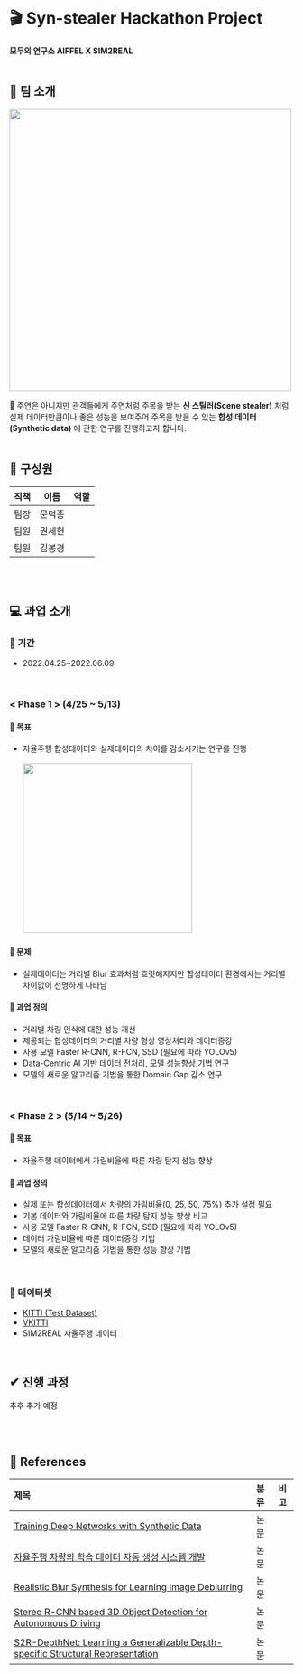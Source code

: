 

# 🎬 Syn-stealer Hackathon Project

**모두의 연구소 AIFFEL X SIM2REAL**
<br>
<br>

## 🚦 팀 소개
<img src="https://user-images.githubusercontent.com/96896676/166176230-16a667b6-6d43-47c3-9337-eae2c504a9d9.png" width="500">

🌟 주연은 아니지만 관객들에게 주연처럼 주목을 받는 **신 스틸러(Scene stealer)** 처럼<br>실제 데이터만큼이나 좋은 성능을 보여주어 주목을 받을 수 있는 **합성 데이터(Synthetic data)** 에 관한 연구를 진행하고자 합니다.
<br>
<br>

## 👥 구성원
|직책|이름|역할|
|:--:|:--:|:--:|
|팀장|문덕종||
|팀원|권세현||
|팀원|김봉경||


<br><br>
## 💻 과업 소개
### 🔹 기간
- 2022.04.25~2022.06.09

<br>

### < Phase 1 > (4/25 ~ 5/13)
#### 🔹 목표
- 자율주행 합성데이터와 실제데이터의 차이를 감소시키는 연구를 진행<br><br><img src="https://user-images.githubusercontent.com/96896676/166177305-47c2bb11-683d-4d67-a73e-375bb16d9bd8.png" width="300">

#### 🔹 문제
- 실제데이터는 거리별 Blur 효과처럼 흐릿해지지만 합성데이터 환경에서는 거리별 차이없이 선명하게 나타남

#### 🔹 과업 정의
- 거리별 차량 인식에 대한 성능 개선
- 제공되는 합성데이터의 거리별 차량 형상 영상처리와 데이터증강
- 사용 모델 Faster R-CNN, R-FCN, SSD (필요에 따라 YOLOv5)
- Data-Centric AI 기반 데이터 전처리, 모델 성능향상 기법 연구
- 모델의 새로운 알고리즘 기법을 통한 Domain Gap 감소 연구

<br>


### < Phase 2 > (5/14 ~ 5/26)

#### 🔹 목표
- 자율주행 데이터에서 가림비율에 따른 차량 탐지 성능 향상

#### 🔹 과업 정의
- 실제 또는 합성데이터에서 차량의 가림비율(0, 25, 50, 75%) 추가 설정 필요
- 기본 데이터와 가림비율에 따른 차량 탐지 성능 향상 비교
- 사용 모델 Faster R-CNN, R-FCN, SSD (필요에 따라 YOLOv5)
- 데이터 가림비율에 따른 데이터증강 기법
- 모델의 새로운 알고리즘 기법을 통한 성능 향상 기법
<br>

### 🔹 데이터셋
- [KITTI (Test Dataset)](http://www.cvlibs.net/datasets/kitti/)
- [VKITTI](https://europe.naverlabs.com/research/computer-vision/proxy-virtual-worlds-vkitti-2/)
- SIM2REAL 자율주행 데이터

<br>

## ✔︎ 진행 과정
추후 추가 예정

<br><br>
## 📃 References
|제목|분류|비고|
|:--|:--:|--|
|[Training Deep Networks with Synthetic Data](https://s3.us-west-2.amazonaws.com/secure.notion-static.com/3a5f1dc2-4ac7-4ab8-ac30-2a0e3673ede7/Training_Deep_Networks_with_Synthetic_Data.pdf?X-Amz-Algorithm=AWS4-HMAC-SHA256&X-Amz-Content-Sha256=UNSIGNED-PAYLOAD&X-Amz-Credential=AKIAT73L2G45EIPT3X45%2F20220502%2Fus-west-2%2Fs3%2Faws4_request&X-Amz-Date=20220502T023835Z&X-Amz-Expires=86400&X-Amz-Signature=931102fc38d0be955c1c82015141f794bbeb6182d8da8c0beb288d51822a38c5&X-Amz-SignedHeaders=host&response-content-disposition=filename%20%3D%22Training%2520Deep%2520Networks%2520with%2520Synthetic%2520Data.pdf%22&x-id=GetObject)|논문||
|[자율주행 차량의 학습 데이터 자동 생성 시스템 개발](https://s3.us-west-2.amazonaws.com/secure.notion-static.com/d05d19ec-9059-478b-b494-21b7dfc1a8f4/MoraiSim.pdf?X-Amz-Algorithm=AWS4-HMAC-SHA256&X-Amz-Content-Sha256=UNSIGNED-PAYLOAD&X-Amz-Credential=AKIAT73L2G45EIPT3X45%2F20220502%2Fus-west-2%2Fs3%2Faws4_request&X-Amz-Date=20220502T024007Z&X-Amz-Expires=86400&X-Amz-Signature=8dff1fadb2049a797743040bbcba52d9c41389700b8d6d089ed6af1a8000c8e2&X-Amz-SignedHeaders=host&response-content-disposition=filename%20%3D%22MoraiSim.pdf%22&x-id=GetObject)|논문||
|[Realistic Blur Synthesis for Learning Image Deblurring](https://s3.us-west-2.amazonaws.com/secure.notion-static.com/a1fa4ac3-3053-4f70-9644-9109d2ac596a/Realistic_Blur_Synthesis_for_Learning_Image_Deblurring.pdf?X-Amz-Algorithm=AWS4-HMAC-SHA256&X-Amz-Content-Sha256=UNSIGNED-PAYLOAD&X-Amz-Credential=AKIAT73L2G45EIPT3X45%2F20220502%2Fus-west-2%2Fs3%2Faws4_request&X-Amz-Date=20220502T024047Z&X-Amz-Expires=86400&X-Amz-Signature=b17b4e44dbba6ecdd052db8b82e68d97bb86efd9140875a79752df931fd06903&X-Amz-SignedHeaders=host&response-content-disposition=filename%20%3D%22Realistic%2520Blur%2520Synthesis%2520for%2520Learning%2520Image%2520Deblurring.pdf%22&x-id=GetObject)|논문||
|[Stereo R-CNN based 3D Object Detection for Autonomous Driving](https://s3.us-west-2.amazonaws.com/secure.notion-static.com/a69707ab-d159-420b-8775-94884805b58f/Stereo_R-CNN_based_3D_Object_Detection_for_Autonomous_Driving.pdf?X-Amz-Algorithm=AWS4-HMAC-SHA256&X-Amz-Content-Sha256=UNSIGNED-PAYLOAD&X-Amz-Credential=AKIAT73L2G45EIPT3X45%2F20220502%2Fus-west-2%2Fs3%2Faws4_request&X-Amz-Date=20220502T024124Z&X-Amz-Expires=86400&X-Amz-Signature=b1eab9761497a0c3ae9523ffaa0d4d606c9055a18abef043339269e4d21c047d&X-Amz-SignedHeaders=host&response-content-disposition=filename%20%3D%22Stereo%2520R-CNN%2520based%25203D%2520Object%2520Detection%2520for%2520Autonomous%2520Driving.pdf%22&x-id=GetObject)|논문||
|[S2R-DepthNet: Learning a Generalizable Depth-specific Structural Representation](https://arxiv.org/pdf/2104.00877v2.pdf)|논문||
